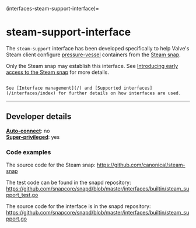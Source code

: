 (interfaces-steam-support-interface)=
# steam-support-interface

The `steam-support` interface has been developed specifically to help Valve's Steam client configure [pressure-vessel](https://gitlab.steamos.cloud/steamrt/steam-runtime-tools/-/tree/master/pressure-vessel) containers from the [Steam snap](https://snapcraft.io/steam).

Only the Steam snap may establish this interface. See [Introducing early access to the Steam snap](https://discourse.ubuntu.com/t/introducing-early-access-to-the-steam-snap/28082) for more details.

```{tip}

See [Interface management](/) and [Supported interfaces](/interfaces/index) for further details on how interfaces are used.
```

---

<h2 id='heading--dev-details'>Developer details </h2>

**[Auto-connect](/t/interface-management/6154#heading--auto-connections)**: no</br>
**[Super-privileged](/)**: yes</br>


### Code examples

The source code for the Steam snap: https://github.com/canonical/steam-snap

The test code can be found in the snapd repository: https://github.com/snapcore/snapd/blob/master/interfaces/builtin/steam_support_test.go

The source code for the interface is in the snapd repository: https://github.com/snapcore/snapd/blob/master/interfaces/builtin/steam_support.go

